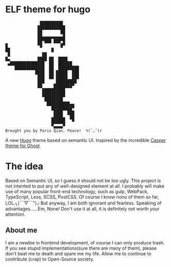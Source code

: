 # ELF theme for hugo
```
               ██████████       
              ████████████      
              ██        ██      
              ██▄▄▄▄▄▄▄▄▄█      
              ██▀███ ███▀█       
█             ▀█        █▀      
██                  █           
 █              ██              
█▄            ████ ██  ████
 ▄███████████████  ██  ██████   
    █████████████  ██  █████████
             ████  ██ █████  ███
              ███  ██ █████  ███
              ███     █████████
              ██     ████████▀
                ██████████
                ██████████
                 ████████
                  ██████████▄▄
                    █████████▀
                     ████  ███
                    ▄████▄  ██
                    ██████   ▀
                    ▀▄▄▄▄▀
Brought you by Paris Qian, Peace!  ٩(˘◡˘)۶
```
A new [Hugo](http://gohugo.io/) theme based on semantic UI. Inspired by the incredible [Casper theme for Ghost](https://github.com/TryGhost/Casper).

# The idea

Based on Semantic UI, so I guess it should not be too ugly. This project is not intented to put any of well-designed element at all.
I probably will make use of many popular front-end technology, such as gulp, WebPack, TypeScript, Less, SCSS, PostCSS. Of course I know nono of them so far, LOL.╮(￣▽￣")╭ 
But anyway, I am both ignorant and fearless.
Speaking of advantages......Em, None! Don't use it at all, it is definitely not worth your attention.

## About me

I am a newbie in frontend development, of course I can only produce trash. If you see stupid implementations(sure there are many of them), 
please don't beat me to death and spare me my life. Allow me to continue to contribute (crap) to Open-Source society.